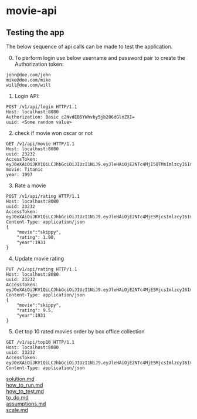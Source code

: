# movie-api
## Testing the app

The below sequence of api calls can be made to test the application.

0. To perform login use below username and password pair to create the Authorization token:
```
john@doe.com/john
mike@doe.com/mike
will@doe.com/will
```

1. Login API:
```
POST /v1/api/login HTTP/1.1
Host: localhost:8080
Authorization: Basic c2NvdEB5YWhvby5jb206dGlnZXI=
uuid: <Some random value>
```

2. check if movie won oscar or not
```
GET /v1/api/movie HTTP/1.1
Host: localhost:8080
uuid: 23232
AccessToken: eyJ0eXAiOiJKV1QiLCJhbGciOiJIUzI1NiJ9.eyJleHAiOjE2NTc4MjI5OTMsImlzcyI6Imh0dHBzOi8vYmlyYWouYXV0aC5zZXJ2aWNlLmNvbSIsImlhdCI6MTY1NzgyMTE5MywiYXVkIjoiaHR0cHM6Ly9iaXJhai5tb3ZpZS5hcGkuY29tL2FjY2VzcyIsInVzZXJJZCI6Im1pa2VAZG9lLmNvbSJ9.4H3SPTr8rHtUzAKowPrk_YwWhHpDCrM50FY4RRsLW4E
movie: Titanic
year: 1997
```

3. Rate a movie
```
POST /v1/api/rating HTTP/1.1
Host: localhost:8080
uuid: 23232
AccessToken: eyJ0eXAiOiJKV1QiLCJhbGciOiJIUzI1NiJ9.eyJleHAiOjE2NTc4MjE5MjcsImlzcyI6Imh0dHBzOi8vYmlyYWouYXV0aC5zZXJ2aWNlLmNvbSIsImlhdCI6MTY1NzgyMDEyNywiYXVkIjoiaHR0cHM6Ly9iaXJhai5tb3ZpZS5hcGkuY29tL2FjY2VzcyIsInVzZXJJZCI6Im1pa2VAZG9lLmNvbSJ9.C7JKGnWWvnF5p9KJ3Js9Rp_Vqt51Q7wBh0gmQ40OUYw
Content-Type: application/json
{
	"movie":"skippy",
	"rating": 1.90,
	"year":1931
}
```

4. Update movie rating
```
PUT /v1/api/rating HTTP/1.1
Host: localhost:8080
uuid: 23232
AccessToken: eyJ0eXAiOiJKV1QiLCJhbGciOiJIUzI1NiJ9.eyJleHAiOjE2NTc4MjE5MjcsImlzcyI6Imh0dHBzOi8vYmlyYWouYXV0aC5zZXJ2aWNlLmNvbSIsImlhdCI6MTY1NzgyMDEyNywiYXVkIjoiaHR0cHM6Ly9iaXJhai5tb3ZpZS5hcGkuY29tL2FjY2VzcyIsInVzZXJJZCI6Im1pa2VAZG9lLmNvbSJ9.C7JKGnWWvnF5p9KJ3Js9Rp_Vqt51Q7wBh0gmQ40OUYw
Content-Type: application/json
{
	"movie":"skippy",
	"rating": 9.5,
	"year":1931
}
```

5. Get top 10 rated movies order by box office collection
```
GET /v1/api/top10 HTTP/1.1
Host: localhost:8080
uuid: 23232
AccessToken: eyJ0eXAiOiJKV1QiLCJhbGciOiJIUzI1NiJ9.eyJleHAiOjE2NTc4MjE5MjcsImlzcyI6Imh0dHBzOi8vYmlyYWouYXV0aC5zZXJ2aWNlLmNvbSIsImlhdCI6MTY1NzgyMDEyNywiYXVkIjoiaHR0cHM6Ly9iaXJhai5tb3ZpZS5hcGkuY29tL2FjY2VzcyIsInVzZXJJZCI6Im1pa2VAZG9lLmNvbSJ9.C7JKGnWWvnF5p9KJ3Js9Rp_Vqt51Q7wBh0gmQ40OUYw
Content-Type: application/json

```


[solution.md](./solution.md) <br>
[how_to_run.md](./how_to_run.md ) <br>
[how_to_test.md](./how_to_test.md ) <br>
[to_do.md](./to_do.md )<br>
[assumptions.md](./assumptions.md)<br>
[scale.md](./scale.md)<br>